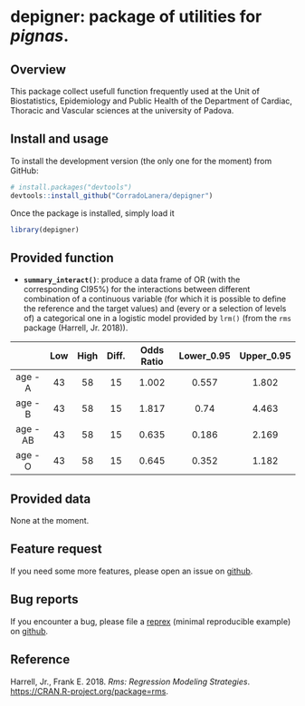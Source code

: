 depigner: package of utilities for *pignas*.
================

<!-- README.md is generated from README.Rmd. Please edit that file -->

## Overview

This package collect usefull function frequently used at the Unit of
Biostatistics, Epidemiology and Public Health of the Department of
Cardiac, Thoracic and Vascular sciences at the university of Padova.

## Install and usage

To install the development version (the only one for the moment) from
GitHub:

``` r
# install.packages("devtools")
devtools::install_github("CorradoLanera/depigner")
```

Once the package is installed, simply load it

``` r
library(depigner)
```

## Provided function

  - **`summary_interact()`**: produce a data frame of OR (with the
    corresponding CI95%) for the interactions between different
    combination of a continuous variable (for which it is possible to
    define the reference and the target values) and (every or a
    selection of levels of) a categorical one in a logistic model
    provided by `lrm()` (from the `rms` package (Harrell, Jr.
2018)).

|          | Low | High | Diff. | Odds Ratio | Lower\_0.95 | Upper\_0.95 |
| :------: | :-: | :--: | :---: | :--------: | :---------: | :---------: |
| age - A  | 43  |  58  |  15   |   1.002    |    0.557    |    1.802    |
| age - B  | 43  |  58  |  15   |   1.817    |    0.74     |    4.463    |
| age - AB | 43  |  58  |  15   |   0.635    |    0.186    |    2.169    |
| age - O  | 43  |  58  |  15   |   0.645    |    0.352    |    1.182    |

## Provided data

None at the moment.

## Feature request

If you need some more features, please open an issue on
[github](https://github.com/CorradoLanera/depigner/issues).

## Bug reports

If you encounter a bug, please file a
[reprex](https://github.com/tidyverse/reprex) (minimal reproducible
example) on
[github](https://github.com/CorradoLanera/depigner/issues).

<!--=========================================================================-->

## Reference

<div id="refs" class="references">

<div id="ref-R-rms">

Harrell, Jr., Frank E. 2018. *Rms: Regression Modeling Strategies*.
<https://CRAN.R-project.org/package=rms>.

</div>

</div>
